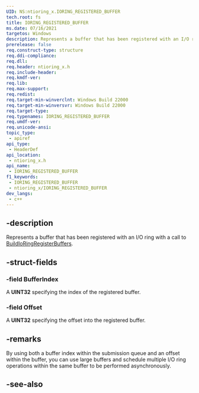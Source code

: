 ```yaml
---
UID: NS:ntioring_x.IORING_REGISTERED_BUFFER
tech.root: fs
title: IORING_REGISTERED_BUFFER
ms.date: 07/16/2021
targetos: Windows
description: Represents a buffer that has been registered with an I/O ring with a call to BuildIoRingRegisterBuffers.
prerelease: false
req.construct-type: structure
req.ddi-compliance: 
req.dll: 
req.header: ntioring_x.h
req.include-header: 
req.kmdf-ver: 
req.lib: 
req.max-support: 
req.redist: 
req.target-min-winverclnt: Windows Build 22000 
req.target-min-winversvr: Windows Build 22000 
req.target-type: 
req.typenames: IORING_REGISTERED_BUFFER
req.umdf-ver: 
req.unicode-ansi: 
topic_type:
 - apiref
api_type:
 - HeaderDef
api_location:
 - ntioring_x.h
api_name:
 - IORING_REGISTERED_BUFFER
f1_keywords:
 - IORING_REGISTERED_BUFFER
 - ntioring_x/IORING_REGISTERED_BUFFER
dev_langs:
 - c++
---
```


## -description

Represents a buffer that has been registered with an I/O ring with a call to [BuildIoRingRegisterBuffers](../ioringapi/nf-ioringapi-buildioringregisterbuffers.md).

## -struct-fields

### -field BufferIndex

A **UINT32** specifying the index of the registered buffer.

### -field Offset

A **UINT32** specifying the offset into the registered buffer.

## -remarks

By using both a buffer index within the submission queue and an offset within the buffer, you can use large buffers and schedule multiple I/O ring operations within the same buffer to be performed asynchronously.

## -see-also

